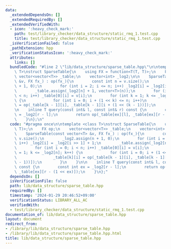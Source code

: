```yaml
---
data:
  _extendedDependsOn: []
  _extendedRequiredBy: []
  _extendedVerifiedWith:
  - icon: ':heavy_check_mark:'
    path: test/library_checker/data_structure/static_rmq_1.test.cpp
    title: test/library_checker/data_structure/static_rmq_1.test.cpp
  _isVerificationFailed: false
  _pathExtension: hpp
  _verificationStatusIcon: ':heavy_check_mark:'
  attributes:
    links: []
  bundledCode: "#line 2 \"lib/data_structure/sparse_table.hpp\"\n\ntemplate <class\
    \ T>\nstruct SparseTable{\n    using FX = function<T(T, T)>;\n    FX op;\n   \
    \ vector<vector<T>> _table;\n    vector<int> _log2;\n\n    SparseTable(const vector<T>\
    \ &v, FX fx_) : op(fx_){\n        const int n = v.size();\n        _log2.assign(n\
    \ + 1, 0);\n        for (int i = 2; i <= n; i++) _log2[i] = _log2[i >> 1] + 1;\n\
    \        _table.assign(_log2[n] + 1, vector<T>(n));\n        for (int i = 0; i\
    \ < n; i++) _table[0][i] = v[i];\n        for (int k = 1; k <= _log2[n]; k++)\
    \ {\n            for (int i = 0; i + (1 << k) <= n; i++)\n                _table[k][i]\
    \ = op(_table[k - 1][i], _table[k - 1][i + (1 << (k - 1))]);\n        }\n    }\n\
    \n    inline T query(const int& l, const int& r) const {\n        const int ex\
    \ = _log2[r - l];\n        return op(_table[ex][l], _table[ex][r - (1 << ex)]);\n\
    \    }\n};\n"
  code: "#pragma once\n\ntemplate <class T>\nstruct SparseTable{\n    using FX = function<T(T,\
    \ T)>;\n    FX op;\n    vector<vector<T>> _table;\n    vector<int> _log2;\n\n\
    \    SparseTable(const vector<T> &v, FX fx_) : op(fx_){\n        const int n =\
    \ v.size();\n        _log2.assign(n + 1, 0);\n        for (int i = 2; i <= n;\
    \ i++) _log2[i] = _log2[i >> 1] + 1;\n        _table.assign(_log2[n] + 1, vector<T>(n));\n\
    \        for (int i = 0; i < n; i++) _table[0][i] = v[i];\n        for (int k\
    \ = 1; k <= _log2[n]; k++) {\n            for (int i = 0; i + (1 << k) <= n; i++)\n\
    \                _table[k][i] = op(_table[k - 1][i], _table[k - 1][i + (1 << (k\
    \ - 1))]);\n        }\n    }\n\n    inline T query(const int& l, const int& r)\
    \ const {\n        const int ex = _log2[r - l];\n        return op(_table[ex][l],\
    \ _table[ex][r - (1 << ex)]);\n    }\n};"
  dependsOn: []
  isVerificationFile: false
  path: lib/data_structure/sparse_table.hpp
  requiredBy: []
  timestamp: '2024-01-29 20:46:52+09:00'
  verificationStatus: LIBRARY_ALL_AC
  verifiedWith:
  - test/library_checker/data_structure/static_rmq_1.test.cpp
documentation_of: lib/data_structure/sparse_table.hpp
layout: document
redirect_from:
- /library/lib/data_structure/sparse_table.hpp
- /library/lib/data_structure/sparse_table.hpp.html
title: lib/data_structure/sparse_table.hpp
---
```

